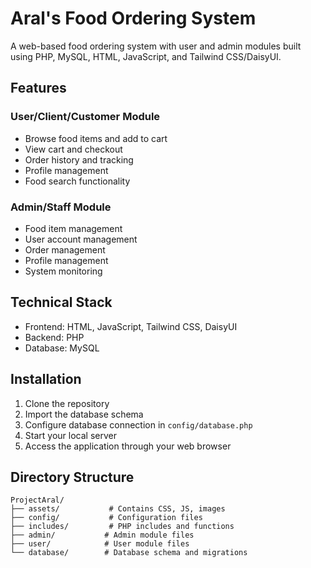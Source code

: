 # Aral's Food Ordering System

A web-based food ordering system with user and admin modules built using PHP, MySQL, HTML, JavaScript, and Tailwind CSS/DaisyUI.

## Features

### User/Client/Customer Module
- Browse food items and add to cart
- View cart and checkout
- Order history and tracking
- Profile management
- Food search functionality

### Admin/Staff Module
- Food item management
- User account management
- Order management
- Profile management
- System monitoring

## Technical Stack
- Frontend: HTML, JavaScript, Tailwind CSS, DaisyUI
- Backend: PHP
- Database: MySQL

## Installation
1. Clone the repository
2. Import the database schema
3. Configure database connection in `config/database.php`
4. Start your local server
5. Access the application through your web browser

## Directory Structure
```
ProjectAral/
├── assets/           # Contains CSS, JS, images
├── config/           # Configuration files
├── includes/         # PHP includes and functions
├── admin/           # Admin module files
├── user/            # User module files
└── database/        # Database schema and migrations
```
